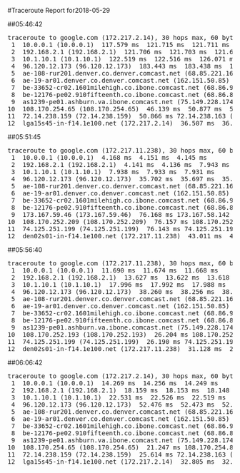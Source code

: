 #Traceroute Report for2018-05-29

##05:46:42

<p><pre><samp>traceroute to google.com (172.217.2.14), 30 hops max, 60 byte packets
 1  10.0.0.1 (10.0.0.1)  117.579 ms  121.715 ms  121.711 ms
 2  192.168.2.1 (192.168.2.1)  121.706 ms  121.703 ms  121.699 ms
 3  10.1.10.1 (10.1.10.1)  122.519 ms  122.516 ms  126.071 ms
 4  96.120.12.173 (96.120.12.173)  183.443 ms  183.438 ms  183.435 ms
 5  ae-108-rur201.denver.co.denver.comcast.net (68.85.221.161)  145.226 ms  145.223 ms  146.955 ms
 6  ae-19-ar01.denver.co.denver.comcast.net (162.151.50.85)  174.290 ms  33.559 ms  46.194 ms
 7  be-33652-cr02.1601milehigh.co.ibone.comcast.net (68.86.92.121)  39.471 ms  39.469 ms  39.464 ms
 8  be-12176-pe02.910fifteenth.co.ibone.comcast.net (68.86.83.94)  39.456 ms  39.453 ms  39.449 ms
 9  as1239-pe01.ashburn.va.ibone.comcast.net (75.149.228.174)  46.152 ms 173.167.59.46 (173.167.59.46)  46.148 ms as1239-pe01.ashburn.va.ibone.comcast.net (75.149.228.174)  46.142 ms
10  108.170.254.65 (108.170.254.65)  46.139 ms  50.877 ms  50.873 ms
11  72.14.238.159 (72.14.238.159)  50.866 ms 72.14.238.163 (72.14.238.163)  50.502 ms 72.14.238.159 (72.14.238.159)  50.844 ms
12  lga15s45-in-f14.1e100.net (172.217.2.14)  36.507 ms  36.489 ms  36.481 ms</samp></pre></p>

##05:51:45

<p><pre><samp>traceroute to google.com (172.217.11.238), 30 hops max, 60 byte packets
 1  10.0.0.1 (10.0.0.1)  4.168 ms  4.151 ms  4.145 ms
 2  192.168.2.1 (192.168.2.1)  4.141 ms  4.136 ms  7.943 ms
 3  10.1.10.1 (10.1.10.1)  7.938 ms  7.933 ms  7.931 ms
 4  96.120.12.173 (96.120.12.173)  35.702 ms  35.697 ms  35.691 ms
 5  ae-108-rur201.denver.co.denver.comcast.net (68.85.221.161)  34.704 ms  34.699 ms  34.695 ms
 6  ae-19-ar01.denver.co.denver.comcast.net (162.151.50.85)  40.053 ms  46.102 ms  46.068 ms
 7  be-33652-cr02.1601milehigh.co.ibone.comcast.net (68.86.92.121)  32.812 ms  37.363 ms  87.300 ms
 8  be-12176-pe02.910fifteenth.co.ibone.comcast.net (68.86.83.94)  87.282 ms  87.276 ms  87.270 ms
 9  173.167.59.46 (173.167.59.46)  76.168 ms 173.167.58.142 (173.167.58.142)  76.165 ms  76.160 ms
10  108.170.252.209 (108.170.252.209)  76.157 ms 108.170.252.193 (108.170.252.193)  75.824 ms  76.149 ms
11  74.125.251.199 (74.125.251.199)  76.143 ms 74.125.251.193 (74.125.251.193)  80.515 ms  43.027 ms
12  den02s01-in-f14.1e100.net (172.217.11.238)  43.011 ms  43.004 ms  42.997 ms</samp></pre></p>

##05:56:40

<p><pre><samp>traceroute to google.com (172.217.11.238), 30 hops max, 60 byte packets
 1  10.0.0.1 (10.0.0.1)  11.690 ms  11.674 ms  11.668 ms
 2  192.168.2.1 (192.168.2.1)  13.627 ms  13.622 ms  13.618 ms
 3  10.1.10.1 (10.1.10.1)  17.996 ms  17.992 ms  17.988 ms
 4  96.120.12.173 (96.120.12.173)  38.260 ms  38.256 ms  38.247 ms
 5  ae-108-rur201.denver.co.denver.comcast.net (68.85.221.161)  38.234 ms  38.230 ms  38.227 ms
 6  ae-19-ar01.denver.co.denver.comcast.net (162.151.50.85)  42.610 ms  24.597 ms  24.586 ms
 7  be-33652-cr02.1601milehigh.co.ibone.comcast.net (68.86.92.121)  33.327 ms  26.263 ms  28.895 ms
 8  be-12176-pe02.910fifteenth.co.ibone.comcast.net (68.86.83.94)  26.233 ms  28.882 ms  28.875 ms
 9  as1239-pe01.ashburn.va.ibone.comcast.net (75.149.228.174)  26.212 ms 173.167.58.142 (173.167.58.142)  16.464 ms 173.167.59.46 (173.167.59.46)  26.206 ms
10  108.170.252.193 (108.170.252.193)  26.204 ms 108.170.252.209 (108.170.252.209)  26.199 ms  26.194 ms
11  74.125.251.199 (74.125.251.199)  26.190 ms 74.125.251.193 (74.125.251.193)  31.138 ms  31.134 ms
12  den02s01-in-f14.1e100.net (172.217.11.238)  31.128 ms  24.582 ms  24.563 ms</samp></pre></p>

##06:06:42

<p><pre><samp>traceroute to google.com (172.217.2.14), 30 hops max, 60 byte packets
 1  10.0.0.1 (10.0.0.1)  14.269 ms  14.256 ms  14.249 ms
 2  192.168.2.1 (192.168.2.1)  18.159 ms  18.153 ms  18.148 ms
 3  10.1.10.1 (10.1.10.1)  22.531 ms  22.526 ms  22.519 ms
 4  96.120.12.173 (96.120.12.173)  52.476 ms  52.473 ms  52.463 ms
 5  ae-108-rur201.denver.co.denver.comcast.net (68.85.221.161)  47.705 ms  47.698 ms  47.693 ms
 6  ae-19-ar01.denver.co.denver.comcast.net (162.151.50.85)  47.683 ms  30.929 ms  39.844 ms
 7  be-33652-cr02.1601milehigh.co.ibone.comcast.net (68.86.92.121)  53.654 ms  30.999 ms  33.138 ms
 8  be-12176-pe02.910fifteenth.co.ibone.comcast.net (68.86.83.94)  33.129 ms  33.116 ms  33.108 ms
 9  as1239-pe01.ashburn.va.ibone.comcast.net (75.149.228.174)  26.204 ms 173.167.58.142 (173.167.58.142)  21.282 ms as1239-pe01.ashburn.va.ibone.comcast.net (75.149.228.174)  21.251 ms
10  108.170.254.65 (108.170.254.65)  21.247 ms 108.170.254.81 (108.170.254.81)  32.827 ms  32.824 ms
11  72.14.238.159 (72.14.238.159)  25.614 ms 72.14.238.163 (72.14.238.163)  32.810 ms 72.14.238.159 (72.14.238.159)  32.812 ms
12  lga15s45-in-f14.1e100.net (172.217.2.14)  32.805 ms  32.801 ms  24.786 ms</samp></pre></p>

